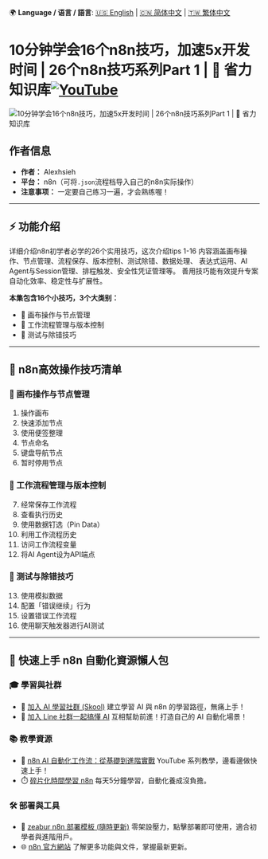 🌍 **Language / 语言 / 語言**: [🇺🇸 English](./readme-en.md) | [🇨🇳 简体中文](./readme-cn.md) | [🇹🇼 繁体中文](./readme.md)

# 10分钟学会16个n8n技巧，加速5x开发时间 | 26个n8n技巧系列Part 1 | 🧠 省力知识库[![YouTube](https://img.shields.io/badge/Watch%20on-YouTube-red?logo=youtube)](https://youtu.be/mPSkokKL6pY)

![10分钟学会16个n8n技巧，加速5x开发时间 | 26个n8n技巧系列Part 1 | 🧠 省力知识库](https://github.com/qwedsazxc78/ai-automation-n8n/blob/main/n8n/23-n8n-26-tips-1-16/cover.png?raw=true)

## 作者信息

* **作者：** Alexhsieh
* **平台：** n8n（可将`.json`流程档导入自己的n8n实际操作）
* **注意事项：** 一定要自己练习一遍，才会熟练喔！

---

## ⚡️ 功能介绍

详细介绍n8n初学者必学的26个实用技巧，这次介绍tips 1-16
内容涵盖画布操作、节点管理、流程保存、版本控制、测试除错、数据处理、
表达式运用、AI Agent与Session管理、排程触发、安全性凭证管理等。
善用技巧能有效提升专案自动化效率、稳定性与扩展性。

**本集包含16个小技巧，3个大类别：**

* 🧭 画布操作与节点管理
* 💾 工作流程管理与版本控制
* 🧪 测试与除错技巧

---

## 🚀 n8n高效操作技巧清单

### 🧭 画布操作与节点管理

01. 操作画布
02. 快速添加节点
03. 使用便签整理
04. 节点命名
05. 键盘导航节点
06. 暂时停用节点

### 💾 工作流程管理与版本控制

07. 经常保存工作流程
08. 查看执行历史
09. 使用数据钉选（Pin Data）
10. 利用工作流程历史
11. 访问工作流程变量
12. 将AI Agent设为API端点

### 🧪 测试与除错技巧

13. 使用模拟数据
14. 配置「错误继续」行为
15. 设置错误工作流程
16. 使用聊天触发器进行AI测试

---

## 🚀 快速上手 n8n 自動化資源懶人包

### 🎓 學習與社群

* 🔗 [加入 AI 學習社群 (Skool)](https://www.skool.com/ai-brain-alex/about?ref=5dde9b20e8e7432aa9a01df6e89685f4)
  建立學習 AI 與 n8n 的學習路徑，無痛上手！
* 🔗 [加入 Line 社群一起搞懂 AI](https://line.me/ti/g2/ZypIgLSzVPweRBgBqKvaRU10WEmnotuZOr7Lpg)
  互相幫助前進！打造自己的 AI 自動化場景！

### 📚 教學資源

* 🎥 [n8n AI 自動化工作流：從基礎到進階實戰](https://youtube.com/playlist?list=PLUf88uk7T54I83MBdbuXgUuA8rVklF4FA&si=wHsQw8YJu-erSdLd)
  YouTube 系列教學，邊看邊做快速上手！
* ⏱️ [碎片化時間學習 n8n](https://youtube.com/playlist?list=PLUf88uk7T54Iv6LV2NFgdTghaX2cPhtgH&si=G3gj2qn179ZFUqAZ)
  每天5分鐘學習，自動化養成沒負擔。

### 🛠️ 部署與工具

* 🧩 [zeabur n8n 部署模板 (隨時更新)](https://zeabur.com/zh-TW/templates/0TUVZ7?referralDesktop=qwedsazxc78)
  零架設壓力，點擊部署即可使用，適合初學者與進階用戶。
* 🌐 [n8n 官方網站](https://n8n.io/)
  了解更多功能與文件，掌握最新更新。
